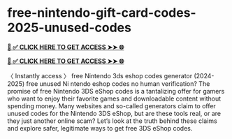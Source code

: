 # free-nintendo-gift-card-codes-2025-unused-codes

**[📌 ✅ CLICK HERE TO GET ACCESS ➤➤ 🌐](https://toptoolmy.blogspot.com/)**

**[📌 ✅ CLICK HERE TO GET ACCESS ➤➤ 🌐](https://toptoolmy.blogspot.com/)**

〈 Instantly access 〉 free Nintendo 3ds eshop codes generator (2024-2025) free unused Ni
ntendo eshop codes no human verification?
The promise of free Nintendo 3DS eShop codes is a tantalizing offer for gamers who want to enjoy their favorite games and downloadable content without spending money. Many websites and so-called generators claim to offer unused codes for the Nintendo 3DS eShop, but are these tools real, or are they just another online scam? Let’s look at the truth behind these claims and explore safer, legitimate ways to get free 3DS eShop codes.
